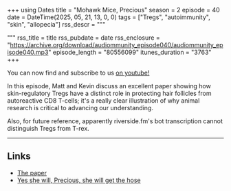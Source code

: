 +++
using Dates
title = "Mohawk Mice, Precious"
season = 2
episode = 40
date = DateTime(2025, 05, 21, 13, 0, 0)
tags = ["Tregs", "autoimmunity", "skin", "allopecia"]
rss_descr = """

"""
rss_title = title
rss_pubdate = date
rss_enclosure = "https://archive.org/download/audiommunity_episode040/audiommunity_episode040.mp3"
episode_length = "80556099"
itunes_duration = "3763"
+++

You can now find and subscribe to us [on youtube!](https://youtube.com/@audiommunity)

In this episode, Matt and Kevin discuss an excellent paper
showing how skin-regulatory Tregs have a distinct role in
protecting hair follicles from autoreactive CD8 T-cells;
it's a really clear illustration of why animal research
is critical to advancing our understanding.

Also, for future reference, apparently riverside.fm's bot transcription cannot
distinguish Tregs from T-rex.

---

## Links

- [The paper](https://doi.org/10.1126/sciimmunol.adh0152)
- [Yes she will, Precious, she will get the hose](https://www.youtube.com/watch?v=QRqXBsgnYok)
